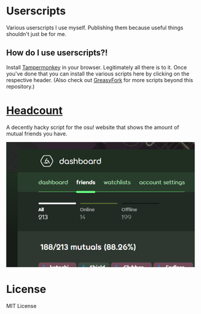 # Userscripts
Various userscripts I use myself. Publishing them because useful things shouldn't just be for me. 

## How do I use userscripts?!
Install [Tampermonkey](https://tampermonkey.net) in your browser. Legitimately all there is to it. Once you've done that you can install the various scripts here by clicking on the respective header. (Also check out [GreasyFork](https://greasyfork.org) for more scripts beyond this repository.)

# [Headcount](https://github.com/tilda/userscripts/raw/main/headcount/headcount.user.js)
A decently hacky script for the osu! website that shows the amount of mutual friends you have.

![](static/msedge_sEVq7XHrjX.png)

# License
MIT License